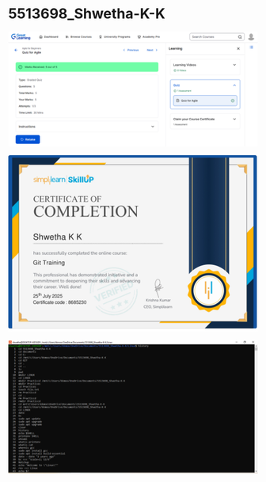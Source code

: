 # 5513698_Shwetha-K-K


![Agile Certificate](SDLC/Agile%20for%20Beginners%20-%20Certificate.png)

![Git Certificate](GIT/Certificates/GIT_Certificate.jpg)

![Linux History SS](LINUX/History_ScreenShots/History_SS.png)

